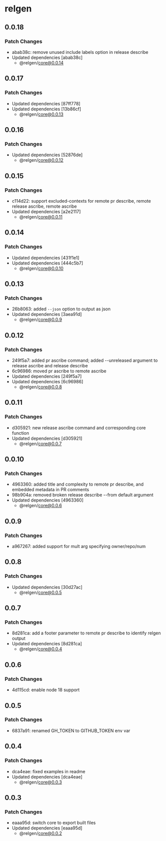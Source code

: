 # relgen

## 0.0.18

### Patch Changes

- abab38c: remove unused include labels option in release describe
- Updated dependencies [abab38c]
  - @relgen/core@0.0.14

## 0.0.17

### Patch Changes

- Updated dependencies [87ff778]
- Updated dependencies [13b86cf]
  - @relgen/core@0.0.13

## 0.0.16

### Patch Changes

- Updated dependencies [52876de]
  - @relgen/core@0.0.12

## 0.0.15

### Patch Changes

- c114d22: support excluded-contexts for remote pr describe, remote release ascribe, remote ascribe
- Updated dependencies [a2e2117]
  - @relgen/core@0.0.11

## 0.0.14

### Patch Changes

- Updated dependencies [431f1e1]
- Updated dependencies [444c5b7]
  - @relgen/core@0.0.10

## 0.0.13

### Patch Changes

- 26b8063: added `--json` option to output as json
- Updated dependencies [3aea91d]
  - @relgen/core@0.0.9

## 0.0.12

### Patch Changes

- 249f5a7: added pr ascribe command; added --unreleased argument to release ascribe and release describe
- 6c96986: moved pr ascribe to remote ascribe
- Updated dependencies [249f5a7]
- Updated dependencies [6c96986]
  - @relgen/core@0.0.8

## 0.0.11

### Patch Changes

- d305921: new release ascribe command and corresponding core function
- Updated dependencies [d305921]
  - @relgen/core@0.0.7

## 0.0.10

### Patch Changes

- 4963360: added title and complexity to remote pr describe, and embedded metadata in PR comments
- 98b904a: removed broken release describe --from default argument
- Updated dependencies [4963360]
  - @relgen/core@0.0.6

## 0.0.9

### Patch Changes

- a967267: added support for mult arg specifying owner/repo/num

## 0.0.8

### Patch Changes

- Updated dependencies [30d27ac]
  - @relgen/core@0.0.5

## 0.0.7

### Patch Changes

- 8d281ca: add a footer parameter to remote pr describe to identify relgen output
- Updated dependencies [8d281ca]
  - @relgen/core@0.0.4

## 0.0.6

### Patch Changes

- 4d115cd: enable node 18 support

## 0.0.5

### Patch Changes

- 6837a91: renamed GH_TOKEN to GITHUB_TOKEN env var

## 0.0.4

### Patch Changes

- dca4eae: fixed examples in readme
- Updated dependencies [dca4eae]
  - @relgen/core@0.0.3

## 0.0.3

### Patch Changes

- eaaa95d: switch core to export built files
- Updated dependencies [eaaa95d]
  - @relgen/core@0.0.2

